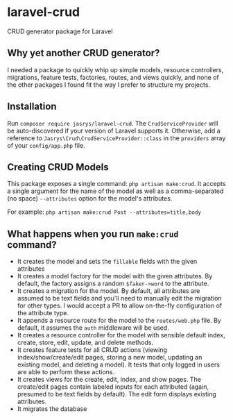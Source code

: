 # laravel-crud
CRUD generator package for Laravel

## Why yet another CRUD generator?

I needed a package to quickly whip up simple models, resource controllers, migrations, feature tests, factories, routes, and views quickly, and none of the other packages I found fit the way I prefer to structure my projects. 

## Installation

Run `composer require jasrys/laravel-crud`. The `CrudServiceProvider` will be auto-discovered if your version of Laravel supports it. Otherwise, add a reference to `Jasrys\Crud\CrudServiceProvider::class` in the `providers` array of your `config/app.php` file.

## Creating CRUD Models

This package exposes a single command: `php artisan make:crud`. It accepts a single argument for the name of the model as well as a comma-separated (no space) `--attributes` option for the model's attributes.

For example: `php artisan make:crud Post --attributes=title,body`

## What happens when you run `make:crud` command?

* It creates the model and sets the `fillable` fields with the given attributes
* It creates a model factory for the model with the given attributes. By default, the factory assigns a random `$faker->word` to the attribute.
* It creates a migration for the model. By default, all attributes are assumed to be text fields and you'll need to manually edit the migration for other types. I would accept a PR to allow on-the-fly configuration of the attribute type.
* It appends a resource route for the model to the `routes/web.php` file. By default, it assumes the `auth` middleware will be used.
* It creates a resource controller for the model with sensible default index, create, store, edit, update, and delete methods.
* It creates feature tests for all CRUD actions (viewing index/show/create/edit pages, storing a new model, updating an existing model, and deleting a model). It tests that only logged in users are able to perform these actions.
* It creates views for the create, edit, index, and show pages. The create/edit pages contain labeled inputs for each attributed (again, presumed to be text fields by default). The edit form displays existing attributes.
* It migrates the database
